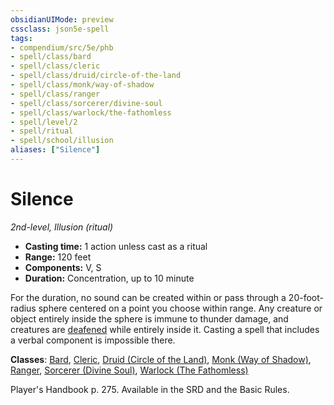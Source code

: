 ```yaml
---
obsidianUIMode: preview
cssclass: json5e-spell
tags:
- compendium/src/5e/phb
- spell/class/bard
- spell/class/cleric
- spell/class/druid/circle-of-the-land
- spell/class/monk/way-of-shadow
- spell/class/ranger
- spell/class/sorcerer/divine-soul
- spell/class/warlock/the-fathomless
- spell/level/2
- spell/ritual
- spell/school/illusion
aliases: ["Silence"]
---
```

# Silence
*2nd-level, Illusion (ritual)*  

- **Casting time:** 1 action unless cast as a ritual
- **Range:** 120 feet
- **Components:** V, S
- **Duration:** Concentration, up to 10 minute

For the duration, no sound can be created within or pass through a 20-foot-radius sphere centered on a point you choose within range. Any creature or object entirely inside the sphere is immune to thunder damage, and creatures are [deafened](../../../Rules%20&%20Options/5e%20Rules/conditions.md##deafened) while entirely inside it. Casting a spell that includes a verbal component is impossible there.

**Classes**: [Bard](../../classes/bard.md#), [Cleric](../../classes/cleric.md#), [Druid (Circle of the Land)](../../classes/druid-circle-of-the-land.md#), [Monk (Way of Shadow)](../../classes/monk-way-of-shadow.md#), [Ranger](../../classes/ranger.md#), [Sorcerer (Divine Soul)](../../classes/sorcerer-divine-soul-xge.md#), [Warlock (The Fathomless)](../../classes/warlock-the-fathomless-tce.md#)

Player's Handbook p. 275. Available in the SRD and the Basic Rules.